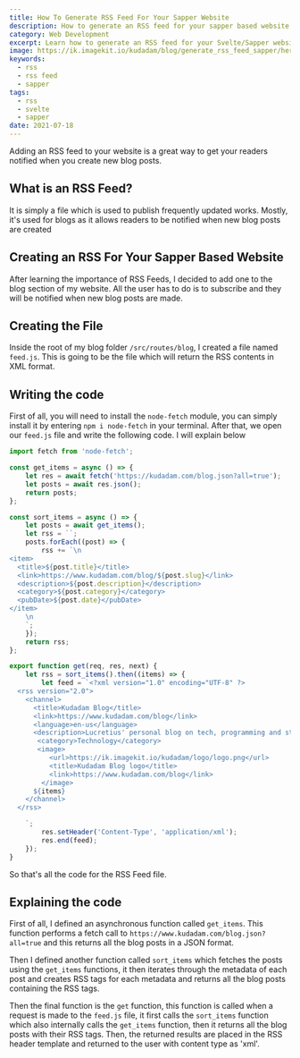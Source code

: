```yaml
---
title: How To Generate RSS Feed For Your Sapper Website
description: How to generate an RSS feed for your sapper based website using javascript
category: Web Development
excerpt: Learn how to generate an RSS feed for your Svelte/Sapper website
image: https://ik.imagekit.io/kudadam/blog/generate_rss_feed_sapper/hero.jpg
keywords:
  - rss
  - rss feed
  - sapper
tags:
  - rss
  - svelte
  - sapper
date: 2021-07-18
---
```


<p class="intro">
  Adding an RSS feed to your website is a great way to get your readers notified when you create new blog posts.
</p>

## What is an RSS Feed?

It is simply a file which is used to publish frequently updated works. Mostly, it's used for blogs as it allows readers to be notified when new blog posts are created

## Creating an RSS For Your Sapper Based Website

After learning the importance of RSS Feeds, I decided to add one to the blog section of my website. All the user has to do is to subscribe and they will be notified when new blog posts are made.

## Creating the File

Inside the root of my blog folder `/src/routes/blog`, I created a file named `feed.js`. This is going to be the file which will return the RSS contents in XML format.

## Writing the code

First of all, you will need to install the `node-fetch` module, you can simply install it by entering `npm i node-fetch` in your terminal.
After that, we open our `feed.js` file and write the following code.
I will explain below

```js
import fetch from 'node-fetch';

const get_items = async () => {
	let res = await fetch('https://kudadam.com/blog.json?all=true');
	let posts = await res.json();
	return posts;
};

const sort_items = async () => {
	let posts = await get_items();
	let rss = ``;
	posts.forEach((post) => {
		rss += `\n
<item>
  <title>${post.title}</title>
  <link>https://www.kudadam.com/blog/${post.slug}</link>
  <description>${post.description}</description>
  <category>${post.category}</category>
  <pubDate>${post.date}</pubDate>
</item>
    \n
    `;
	});
	return rss;
};

export function get(req, res, next) {
	let rss = sort_items().then((items) => {
		let feed = `<?xml version="1.0" encoding="UTF-8" ?>
  <rss version="2.0">
    <channel>
      <title>Kudadam Blog</title>
      <link>https://www.kudadam.com/blog</link>
      <language>en-us</language>
      <description>Lucretius' personal blog on tech, programming and stuff</description>
       <category>Technology</category>
       <image>
          <url>https://ik.imagekit.io/kudadam/logo/logo.png</url>
          <title>Kudadam Blog logo</title>
          <link>https://www.kudadam.com/blog</link>
        </image>
      ${items}
    </channel>
  </rss>

    `;
		res.setHeader('Content-Type', 'application/xml');
		res.end(feed);
	});
}
```

So that's all the code for the RSS Feed file.

## Explaining the code

First of all, I defined an asynchronous function called `get_items`. This function performs a fetch call to `https://www.kudadam.com/blog.json?all=true` and this returns all the blog posts in a JSON format.

Then I defined another function called `sort_items` which fetches the posts using the `get_items` functions, it then iterates through the metadata of each post and creates RSS tags for each metadata and returns all the blog posts containing the RSS tags.

Then the final function is the `get` function, this function is called when a request is made to the `feed.js` file, it first calls the `sort_items` function which also internally calls the `get_items` function, then it returns all the blog posts with their RSS tags.
Then, the returned results are placed in the RSS header template and returned to the user with content type as 'xml'.
